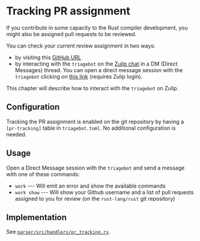 # Tracking PR assignment

If you contribute in some capacity to the Rust compiler development, you might also be assigned pull requests to be reviewed.

You can check your current review assignment in two ways:
- by visiting this [GitHub URL](https://github.com/pulls/assigned)
- by interacting with the `triagebot` on the [Zulip chat](/platforms/zulip.md) in a DM (Direct Messages) thread. You can open a direct message session with the `triagebot` clicking on [this link](https://rust-lang.zulipchat.com/#narrow/dm/261224-triagebot) (requires Zulip login).

This chapter will describe how to interact with the `triagebot` on Zulip.

## Configuration

Tracking the PR assignment is enabled on the git repository by having a `[pr-tracking]` table in `triagebot.toml`. No additional configuration is needed.

## Usage

Open a Direct Message session with the `triagebot` and send a message with one of these commands:

* `work` --- Will emit an error and show the available commands
* `work show` --- Will show your Github username and a list of pull requests assigned to you for review (on the `rust-lang/rust` git repository)

## Implementation

See [`parser/src/handlers/pr_tracking.rs`](https://github.com/rust-lang/triagebot/blob/HEAD/parser/handlers/pr_tracking.rs).
